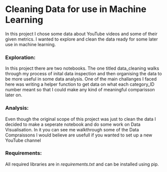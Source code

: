 # Cleaning Data for use in Machine Learning

In this project I chose some data about YouTube videos and some of their given metrics. I wanted to explore and clean the data ready for some later use in machine learning.


### Exploration: 

In this project there are two notebooks. The one titled data_cleaning walks through my process of inital data inspection and then organising the data to be more useful in some data analysis.
One of the main challanges I faced here was writing a helper function to get data on what each category_ID number meant so that I could make any kind of meaningful comparisson later on.

### Analysis:

Even though the original scope of this project was just to clean the data I decided to make a seperate notebook and do some work on Data Visualisation. In it you can see me walkthrough some of the Data Compraissons I would believe are usefull if you wanted to set up a new YouTube channel

### Requirements:

All required libraries are in _requirements.txt_ and can be installed using pip.